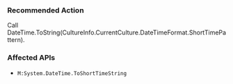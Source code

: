 ### Recommended Action
Call DateTime.ToString(CultureInfo.CurrentCulture.DateTimeFormat.ShortTimePattern).

### Affected APIs
* `M:System.DateTime.ToShortTimeString`
